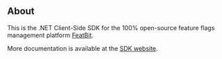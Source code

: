 ## About

This is the .NET Client-Side SDK for the 100% open-source feature flags management
platform [FeatBit](https://github.com/featbit/featbit).

More documentation is available at the [SDK website](https://github.com/featbit/featbit-dotnet-client-sdk).